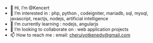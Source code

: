 - 👋 Hi, I’m @Kencert
- 👀 I’m interested in : php, python , codeigniter, mariadb, sql, mysql, javascript, reactjs, nodejs, artificial intelligence
- 🌱 I’m currently learning : nodejs, angularjs
- 💞️ I’m looking to collaborate on : web application projects
- 📫 How to reach me : email: cheruiyotkenedy@gmail.com

<!---
Kencert/Kencert is a ✨ special ✨ repository because its `README.md` (this file) appears on your GitHub profile.
You can click the Preview link to take a look at your changes.
--->
